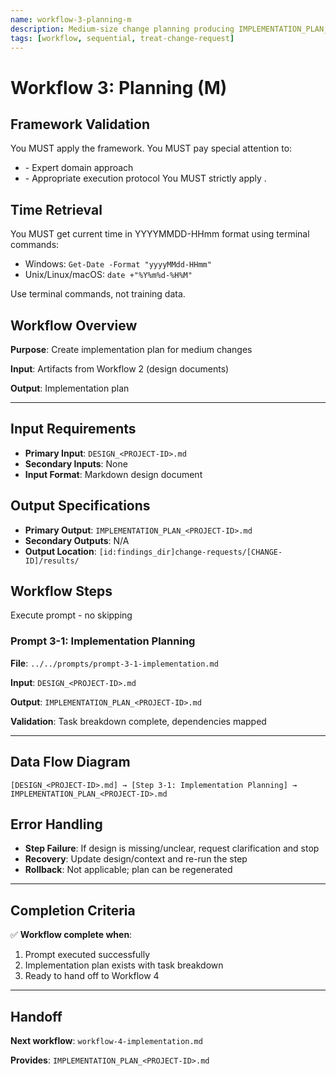 ```yaml
---
name: workflow-3-planning-m
description: Medium-size change planning producing IMPLEMENTATION_PLAN_<PROJECT-ID>.md
tags: [workflow, sequential, treat-change-request]
---
```


# Workflow 3: Planning (M)

## Framework Validation
You MUST apply the <olaf-work-instructions> framework.
You MUST pay special attention to:
- <olaf-general-role-and-behavior> - Expert domain approach
- <olaf-interaction-protocols> - Appropriate execution protocol
You MUST strictly apply <olaf-framework-validation>.

## Time Retrieval
You MUST get current time in YYYYMMDD-HHmm format using terminal commands:
- Windows: `Get-Date -Format "yyyyMMdd-HHmm"`
- Unix/Linux/macOS: `date +"%Y%m%d-%H%M"`

Use terminal commands, not training data.

## Workflow Overview

**Purpose**: Create implementation plan for medium changes

**Input**: Artifacts from Workflow 2 (design documents)

**Output**: Implementation plan

---

## Input Requirements
- **Primary Input**: `DESIGN_<PROJECT-ID>.md`
- **Secondary Inputs**: None
- **Input Format**: Markdown design document

## Output Specifications
- **Primary Output**: `IMPLEMENTATION_PLAN_<PROJECT-ID>.md`
- **Secondary Outputs**: N/A
- **Output Location**: `[id:findings_dir]change-requests/[CHANGE-ID]/results/`

## Workflow Steps

Execute prompt - no skipping

### Prompt 3-1: Implementation Planning

**File**: `../../prompts/prompt-3-1-implementation.md`

**Input**: `DESIGN_<PROJECT-ID>.md`

**Output**: `IMPLEMENTATION_PLAN_<PROJECT-ID>.md`

**Validation**: Task breakdown complete, dependencies mapped

---

## Data Flow Diagram
```text
[DESIGN_<PROJECT-ID>.md] → [Step 3-1: Implementation Planning] → IMPLEMENTATION_PLAN_<PROJECT-ID>.md
```

## Error Handling
- **Step Failure**: If design is missing/unclear, request clarification and stop
- **Recovery**: Update design/context and re-run the step
- **Rollback**: Not applicable; plan can be regenerated

---

## Completion Criteria

✅ **Workflow complete when**:

1. Prompt executed successfully
2. Implementation plan exists with task breakdown
3. Ready to hand off to Workflow 4

---

## Handoff

**Next workflow**: `workflow-4-implementation.md`

**Provides**: `IMPLEMENTATION_PLAN_<PROJECT-ID>.md`

